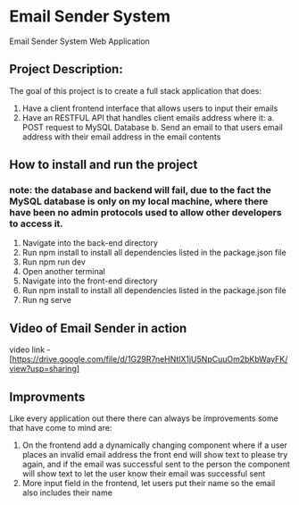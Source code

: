 # Email Sender System

Email Sender System Web Application

## Project Description:

The goal of this project is to create a full stack application that does: 
  1. Have a client frontend interface that allows users to input their emails
  2. Have an RESTFUL API that handles client emails address where it:
      a. POST request to MySQL Database
      b. Send an email to that users email address with their email address in the email contents


## How to install and run the project 

### note: the database and backend will fail, due to the fact the MySQL database is only on my local machine, where there have been no admin protocols used to allow other developers to access it. 

1. Navigate into the back-end directory
2. Run npm install to install all dependencies listed in the package.json file
3. Run npm run dev 
4. Open another terminal
5. Navigate into the front-end directory
6. Run npm install to install all dependencies listed in the package.json file
7. Run ng serve

## Video of Email Sender in action

video link  - [https://drive.google.com/file/d/1G29R7neHNtlX1jU5NpCuuOm2bKbWayFK/view?usp=sharing]

## Improvments 

Like every application out there there can always be improvements some that have come to mind are:
1. On the frontend add a dynamically changing component where if a user places an invalid email address the front end will show text to please try again, and if the email was successful sent to the person the component will show text to let the user know their email was successful sent
2. More input field in the frontend, let users put their name so the email also includes their name




